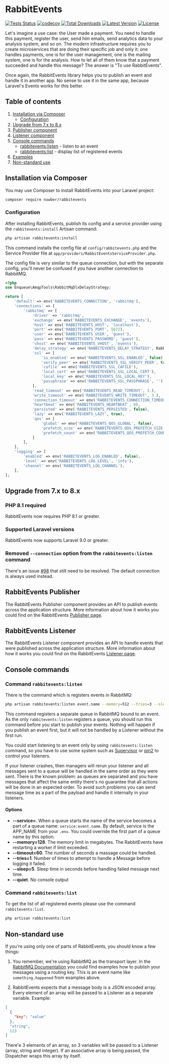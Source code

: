 # RabbitEvents

[![Tests Status](https://github.com/nuwber/rabbitevents/workflows/Unit%20tests/badge.svg?branch=master)](https://github.com/nuwber/rabbitevents/actions?query=branch%3Amaster+workflow%3A%22Unit+tests%22)
[![codecov](https://codecov.io/gh/nuwber/rabbitevents/branch/master/graph/badge.svg?token=8E9CY6866R)](https://codecov.io/gh/nuwber/rabbitevents)
[![Total Downloads](https://img.shields.io/packagist/dt/nuwber/rabbitevents)](https://packagist.org/packages/nuwber/rabbitevents)
[![Latest Version](https://img.shields.io/packagist/v/nuwber/rabbitevents)](https://packagist.org/packages/nuwber/rabbitevents)
[![License](https://img.shields.io/packagist/l/nuwber/rabbitevents)](https://packagist.org/packages/nuwber/rabbitevents)

Let's imagine a use case: the User made a payment. You need to handle this payment, register the user, send him emails, send analytics data to your analysis system, and so on. The modern infrastructure requires you to create microservices that are doing their specific job and only it: one handles payments, one is for the user management, one is the mailing system, one is for the analysis. How to let all of them know that a payment succeeded and handle this message? The answer is "To use RabbitEvents".

Once again, the RabbitEvents library helps you to publish an event and handle it in another app. No sense to use it in the same app, because  Laravel's Events works for this better.

## Table of contents
1. [Installation via Composer](#installation)
   * [Configuration](#configuration)
1. [Upgrade from 7.x to 8.x](#upgrade_7.x-8.x)
1. [Publisher component](#publisher)
1. [Listener component](#listener)
1. [Console commands](#commands)
   * [rabbitevents:listen](#command-listen) - listen to an event
   * [rabbitevents:list](#command-list) - display list of registered events
1. [Examples](/examples)
1. [Non-standard use](#non-standard-use)

## Installation via Composer<a name="installation"></a>
You may use Composer to install RabbitEvents into your Laravel project:

```bash
composer require nuwber/rabbitevents
```

### Configuration<a name="configuration"></a>
After installing RabbitEvents, publish its config and a service provider using the `rabbitevents:install` Artisan command:

```bash
php artisan rabbitevents:install
```

This command installs the config file at `config/rabbitevents.php` and the Service Provider file at `app/providers/RabbitEventsServiceProvider.php`.

The config file is very similar to the queue connection, but with the separate config, you'll never be confused if you have another connection to RabbitMQ.

```php
<?php
use Enqueue\AmqpTools\RabbitMqDlxDelayStrategy;

return [
    'default' => env('RABBITEVENTS_CONNECTION', 'rabbitmq'),
    'connections' => [
        'rabbitmq' => [
            'driver' => 'rabbitmq',
            'exchange' => env('RABBITEVENTS_EXCHANGE', 'events'),
            'host' => env('RABBITEVENTS_HOST', 'localhost'),
            'port' => env('RABBITEVENTS_PORT', 5672),
            'user' => env('RABBITEVENTS_USER', 'guest'),
            'pass' => env('RABBITEVENTS_PASSWORD', 'guest'),
            'vhost' => env('RABBITEVENTS_VHOST', 'events'),
            'delay_strategy' => env('RABBITEVENTS_DELAY_STRATEGY', RabbitMqDlxDelayStrategy::class),
            'ssl' => [
                'is_enabled' => env('RABBITEVENTS_SSL_ENABLED', false),
                'verify_peer' => env('RABBITEVENTS_SSL_VERIFY_PEER', true),
                'cafile' => env('RABBITEVENTS_SSL_CAFILE'),
                'local_cert' => env('RABBITEVENTS_SSL_LOCAL_CERT'),
                'local_key' => env('RABBITEVENTS_SSL_LOCAL_KEY'),
                'passphrase' => env('RABBITEVENTS_SSL_PASSPHRASE', ''),
            ],
            'read_timeout' => env('RABBITEVENTS_READ_TIMEOUT', 3.),
            'write_timeout' => env('RABBITEVENTS_WRITE_TIMEOUT', 3.),
            'connection_timeout' => env('RABBITEVENTS_CONNECTION_TIMEOUT', 3.),
            'heartbeat' => env('RABBITEVENTS_HEARTBEAT', 0),
            'persisted' => env('RABBITEVENTS_PERSISTED', false),
            'lazy' => env('RABBITEVENTS_LAZY', true),
            'qos' => [
                'global' => env('RABBITEVENTS_QOS_GLOBAL', false),
                'prefetch_size' => env('RABBITEVENTS_QOS_PREFETCH_SIZE', 0),
                'prefetch_count' => env('RABBITEVENTS_QOS_PREFETCH_COUNT', 1),
            ]
        ],
    ],
    'logging' => [
        'enabled' => env('RABBITEVENTS_LOG_ENABLED', false),
        'level' => env('RABBITEVENTS_LOG_LEVEL', 'info'),
        'channel' => env('RABBITEVENTS_LOG_CHANNEL'),
    ],
];
```
## Upgrade from 7.x to 8.x<a name="upgrade_7.x-8.x"></a>

### PHP 8.1 required
RabbitEvents now requires PHP 8.1 or greater.

### Supported Laravel versions
RabbitEvents now supports Laravel 9.0 or greater.

### Removed `--connection` option from the `rabbitevents:listen` command
There's an issue [#98](https://github.com/nuwber/rabbitevents/issues/98) that still need to be resolved.
The default connection is always used instead. 

## RabbitEvents Publisher<a name="publisher"></a>

The RabbitEvents Publisher component provides an API to publish events across the application structure. More information about how it works you could find on the RabbitEvents [Publisher page](https://github.com/rabbitevents/publisher).

## RabbitEvents Listener<a name="listener"></a>

The RabbitEvents Listener component provides an API to handle events that were published across the application structure. More information about how it works you could find on the RabbitEvents [Listener page](https://github.com/rabbitevents/listener).

## Console commands <a name='commands'></a>
### Command `rabbitevents:listen` <a name='command-listen'></a>

There is the command which is registers events in RabbitMQ:

```bash
php artisan rabbitevents:listen event.name --memory=512 --tries=3 --sleep=5
```

This command registers a separate queue in RabbitMQ bound to an event. As the only `rabbitevents:listen` registers a queue, you should run this command before you start to publish your events. Nothing will happen if you publish an event first, but it will not be handled by a Listener without the first run.

You could start listening to an event only by using `rabbitevents:listen` command, so you have to use some system such as [Supervisor](http://supervisord.org/) or [pm2](http://pm2.keymetrics.io/) to control your listeners.

If your listener crashes, then managers will rerun your listener and all messages sent to a queue will be handled in the same order as they were sent. There is the known problem: as queues are separated and you have messages that affect the same entity there's no guarantee that all actions will be done in an expected order. To avoid such problems you can send message time as a part of the payload and handle it internally in your listeners.


#### Options<a name="listen-options"></a>
- **--service=**. When a queue starts the name of the service becomes a part of a queue name: `service:event.name`. By default, service is the APP_NAME from your `.env`. You could override the first part of a queue name by this option.
- **--memory=128**. The memory limit in megabytes. The RabbitEvents have restarting a worker if limit exceeded.
- **--timeout=60**. The number of seconds a massage could be handled. 
- **--tries=1**. Number of times to attempt to handle a Message before logging it failed.
- **--sleep=5**. Sleep time in seconds before handling failed message next time.
- **--quiet**. No console output

### Command `rabbitevents:list` <a name='command-list'></a>

To get the list of all registered events please use the command `rabbitevents:list`.

```bash
php artisan rabbitevents:list
```

## Non-standard use <a name="#non-standard-use"></a>

If you're using only one of parts of RabbitEvents, you should know a few things:

1. You remember, we're using RabbitMQ as the transport layer. In the [RabbitMQ Documentation](https://www.rabbitmq.com/tutorials/tutorial-five-python.html) you could find examples how to publish your messages using a routing key.
   This is an event name like `something.happened` from examples above.

1. RabbitEvents expects that a message body is a JSON encoded array. Every element of an array will be passed to a Listener as a separate variable. Example:
```json
[
  {
    "key": "value"  
  },
  "string",
  123 
]
```

There'e 3 elements of an array, so 3 variables will be passed to a Listener (array, string and integer).
If an associative array is being passed, the Dispatcher wraps this array by itself.
